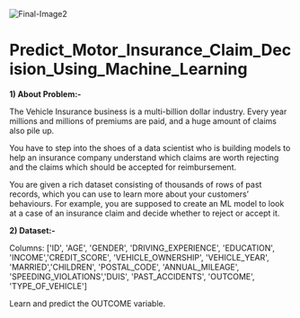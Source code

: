 ![Final-Image2](https://user-images.githubusercontent.com/84449238/194903256-1fce3396-67b6-420b-afec-3487c834434b.jpg)

# Predict_Motor_Insurance_Claim_Decision_Using_Machine_Learning

**1) About Problem:-**

The Vehicle Insurance business is a multi-billion dollar industry. Every year millions and millions of premiums are paid, and a huge amount of claims also pile up. 

You have to step into the shoes of a data scientist who is building models to help an insurance company understand which claims are worth rejecting and the claims which should be accepted for reimbursement. 

You are given a rich dataset consisting of thousands of rows of past records, which you can use to learn more about your customers’ behaviours. For example, you are supposed to create an ML model to look at a case of an insurance claim and decide whether to reject or accept it. 

**2) Dataset:-**

Columns: ['ID', 'AGE', 'GENDER', 'DRIVING_EXPERIENCE', 'EDUCATION', 'INCOME','CREDIT_SCORE', 'VEHICLE_OWNERSHIP', 'VEHICLE_YEAR', 'MARRIED','CHILDREN', 'POSTAL_CODE', 'ANNUAL_MILEAGE', 'SPEEDING_VIOLATIONS','DUIS', 'PAST_ACCIDENTS', 'OUTCOME', 'TYPE_OF_VEHICLE']

 Learn and predict the OUTCOME variable.
